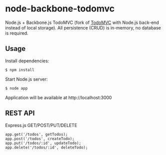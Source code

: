 node-backbone-todomvc
===============

Node.js + Backbone.js TodoMVC (fork of [TodoMVC](https://github.com/tastejs/todomvc) with Node.js back-end instead of local storage).
All persistence (CRUD) is in-memory, no database is required.

## Usage

 Install dependencies:

    $ npm install

 Start Node.js server:

    $ node app

 Application will be available at http://localhost:3000

## REST API

 Express.js GET/POST/PUT/DELETE

    app.get('/todos', getTodos);
    app.post('/todos', createTodo);
    app.put('/todos/:id', updateTodo);
    app.delete('/todos/:id', deleteTodo);
